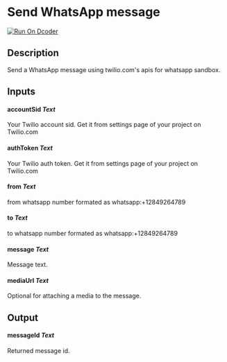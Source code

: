 # Send WhatsApp message

[![Run On Dcoder](https://static-content.dcoder.tech/dcoder-assets/run-on-dcoder.svg)](https://code.dcoder.tech/feed/block/60d6d604e9fb4530dec36975)

## Description

Send a WhatsApp message using twilio.com's apis for whatsapp sandbox.

## Inputs

#### **accountSid** _Text_

Your Twilio account sid. Get it from settings page of your project on Twilio.com

#### **authToken** _Text_

Your Twilio auth token. Get it from settings page of your project on Twilio.com

#### **from** _Text_

from whatsapp number formated as
whatsapp:+12849264789

#### **to** _Text_

to whatsapp number formated as
whatsapp:+12849264789

#### **message** _Text_

Message text.

#### **mediaUrl** _Text_

Optional for attaching a media to the message.

## Output

#### **messageId** _Text_

Returned message id.
